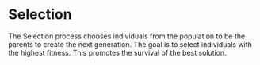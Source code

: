 # Selection
The Selection process chooses individuals from the population to be the parents to create the next generation. The goal is to select individuals with the highest fitness. This promotes the survival of the best solution.

```@docs
```